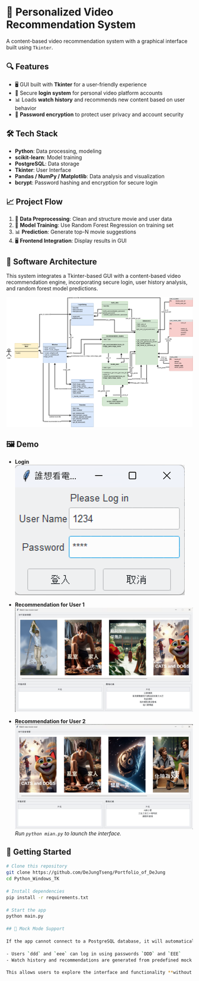 # 🎥 Personalized Video Recommendation System

A content-based video recommendation system with a graphical interface built using `Tkinter`.

## 🔍 Features

- 🖥️ GUI built with **Tkinter** for a user-friendly experience
- 🔐 Secure **login system** for personal video platform accounts
- 📊 Loads **watch history** and recommends new content based on user behavior
- 🔑 **Password encryption** to protect user privacy and account security


## 🛠️ Tech Stack

- **Python**: Data processing, modeling
- **scikit-learn**: Model training
- **PostgreSQL**: Data storage
- **Tkinter**: User Interface
- **Pandas / NumPy / Matplotlib**: Data analysis and visualization
- **bcrypt**: Password hashing and encryption for secure login

## 📈 Project Flow

1. 🧼 **Data Preprocessing**: Clean and structure movie and user data  
2. 🧠 **Model Training**: Use Random Forest Regression on training set  
3. 📊 **Prediction**: Generate top-N movie suggestions  
4. 🖥️ **Frontend Integration**: Display results in GUI

## 🧩 Software Architecture

This system integrates a Tkinter-based GUI with a content-based video recommendation engine, incorporating secure login, user history analysis, and random forest model predictions.

![Software Architecture Diagram](./docs/software_architecture.png)


## 🖼️ Demo
- **Login**  
  ![UI Login](./docs/login.png)

- **Recommendation for User 1**  
  ![Recommendation User 1](./docs/recommend_a.jpg)

- **Recommendation for User 2**  
  ![Recommendation User 2](./docs/recommend_b.jpg) 
_Run `python mian.py` to launch the interface._

## 🚀 Getting Started

```bash
# Clone this repository
git clone https://github.com/DeJungTseng/Portfolio_of_DeJung
cd Python_Windows_TK

# Install dependencies
pip install -r requirements.txt

# Start the app
python main.py

## 🧪 Mock Mode Support

If the app cannot connect to a PostgreSQL database, it will automatically switch to **mock mode**, where:

- Users `ddd` and `eee` can log in using passwords `DDD` and `EEE`
- Watch history and recommendations are generated from predefined mock data

This allows users to explore the interface and functionality **without setting up a database**.

